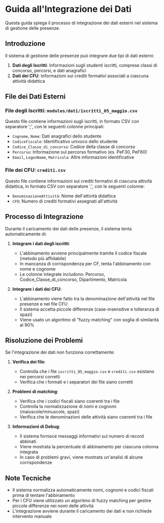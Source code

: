 # Guida all'Integrazione dei Dati

Questa guida spiega il processo di integrazione dei dati esterni nel sistema di gestione delle presenze.

## Introduzione

Il sistema di gestione delle presenze può integrare due tipi di dati esterni:

1. **Dati degli Iscritti**: Informazioni sugli studenti iscritti, comprese classi di concorso, percorsi, e dati anagrafici
2. **Dati dei CFU**: Informazioni sui crediti formativi associati a ciascuna attività didattica

## File dei Dati Esterni

### File degli Iscritti: `modules/dati/iscritti_05_maggio.csv`

Questo file contiene informazioni sugli iscritti, in formato CSV con separatore ';', con le seguenti colonne principali:
- `Cognome`, `Nome`: Dati anagrafici dello studente
- `CodiceFiscale`: Identificativo univoco dello studente 
- `Codice_Classe_di_concorso`: Codice della classe di concorso
- `Percorso`: Informazione sul percorso formativo (es. PeF30, PeF60)
- `Email`, `LogonName`, `Matricola`: Altre informazioni identificative

### File dei CFU: `crediti.csv`

Questo file contiene informazioni sui crediti formativi di ciascuna attività didattica, in formato CSV con separatore ',', con le seguenti colonne:
- `DenominazioneAttività`: Nome dell'attività didattica
- `CFU`: Numero di crediti formativi assegnati all'attività

## Processo di Integrazione

Durante il caricamento dei dati delle presenze, il sistema tenta automaticamente di:

1. **Integrare i dati degli iscritti**:
   - L'abbinamento avviene principalmente tramite il codice fiscale (metodo più affidabile)
   - In mancanza di corrispondenza per CF, tenta l'abbinamento con nome e cognome
   - Le colonne integrate includono: Percorso, Codice_Classe_di_concorso, Dipartimento, Matricola

2. **Integrare i dati dei CFU**:
   - L'abbinamento viene fatto tra la denominazione dell'attività nel file presenze e nel file CFU
   - Il sistema accetta piccole differenze (case-insensitive e tolleranza di spazi)
   - Viene usato un algoritmo di "fuzzy matching" con soglia di similarità al 90%

## Risoluzione dei Problemi

Se l'integrazione dei dati non funziona correttamente:

1. **Verifica dei file**:
   - Controlla che i file `iscritti_05_maggio.csv` e `crediti.csv` esistano nei percorsi corretti
   - Verifica che i formati e i separatori dei file siano corretti

2. **Problemi di matching**:
   - Verifica che i codici fiscali siano coerenti tra i file
   - Controlla la normalizzazione di nomi e cognomi (maiuscole/minuscole, spazi)
   - Verifica che le denominazioni delle attività siano coerenti tra i file

3. **Informazioni di Debug**:
   - Il sistema fornisce messaggi informativi sul numero di record abbinati
   - Viene mostrata la percentuale di abbinamento per ciascuna colonna integrata
   - In caso di problemi gravi, viene mostrata un'analisi di alcune corrispondenze

## Note Tecniche

- Il sistema normalizza automaticamente nomi, cognomi e codici fiscali prima di tentare l'abbinamento
- Per i CFU viene utilizzato un algoritmo di fuzzy matching per gestire piccole differenze nei nomi delle attività
- L'integrazione avviene durante il caricamento dei dati e non richiede intervento manuale
